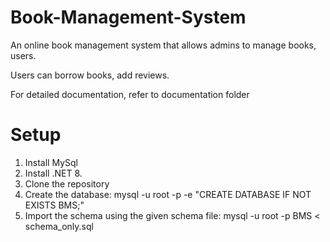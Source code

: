 # Book-Management-System
An online book management system that allows admins to manage books, users.

Users can borrow books, add reviews.

For detailed documentation, refer to documentation folder

# Setup
1. Install MySql
2. Install .NET 8.
3. Clone the repository
4. Create the database: mysql -u root -p -e "CREATE DATABASE IF NOT EXISTS BMS;"
5. Import the schema using the given schema file: mysql -u root -p BMS < schema_only.sql
